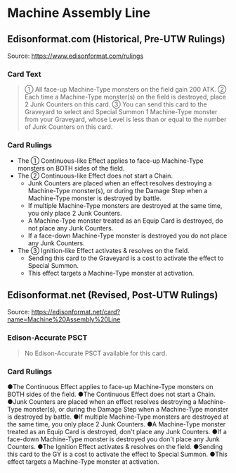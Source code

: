 # Machine Assembly Line

## Edisonformat.com (Historical, Pre-UTW Rulings)

Source: https://www.edisonformat.com/rulings

### Card Text

> ① All face-up Machine-Type monsters on the field gain 200 ATK. ② Each time a Machine-Type monster(s) on the field is destroyed, place 2 Junk Counters on this card. ③ You can send this card to the Graveyard to select and Special Summon 1 Machine-Type monster from your Graveyard, whose Level is less than or equal to the number of Junk Counters on this card.

### Card Rulings

*   The ① Continuous-like Effect applies to face-up Machine-Type monsters on BOTH sides of the field.
*   The ② Continuous-like Effect does not start a Chain.
    *   Junk Counters are placed when an effect resolves destroying a Machine-Type monster(s), or during the Damage Step when a Machine-Type monster is destroyed by battle.
    *   If multiple Machine-Type monsters are destroyed at the same time, you only place 2 Junk Counters.
    *   A Machine-Type monster treated as an Equip Card is destroyed, do not place any Junk Counters.
    *   If a face-down Machine-Type monster is destroyed you do not place any Junk Counters.
*   The ③ Ignition-like Effect activates & resolves on the field.
    *   Sending this card to the Graveyard is a cost to activate the effect to Special Summon.
    *   This effect targets a Machine-Type monster at activation.

## Edisonformat.net (Revised, Post-UTW Rulings)

Source: https://edisonformat.net/card?name=Machine%20Assembly%20Line

### Edison-Accurate PSCT

> No Edison-Accurate PSCT available for this card.

### Card Rulings

●The Continuous Effect applies to face-up Machine-Type monsters on BOTH sides of the field.
●The Continuous Effect does not start a Chain.
●Junk Counters are placed when an effect resolves destroying a Machine-Type monster(s), or during the Damage Step when a Machine-Type monster is destroyed by battle.
●If multiple Machine-Type monsters are destroyed at the same time, you only place 2 Junk Counters.
●A Machine-Type monster treated as an Equip Card is destroyed, don't place any Junk Counters.
●If a face-down Machine-Type monster is destroyed you don't place any Junk Counters.
●The Ignition Effect activates & resolves on the field.
●Sending this card to the GY is a cost to activate the effect to Special Summon.
●This effect targets a Machine-Type monster at activation.
            